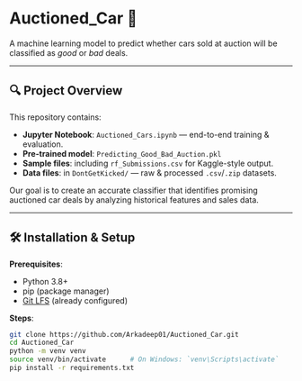 # Auctioned_Car 🚗

A machine learning model to predict whether cars sold at auction will be classified as *good* or *bad* deals.

---

## 🔍 Project Overview

This repository contains:

- **Jupyter Notebook**: `Auctioned_Cars.ipynb` — end-to-end training & evaluation.
- **Pre-trained model**: `Predicting_Good_Bad_Auction.pkl`
- **Sample files**: including `rf_Submissions.csv` for Kaggle-style output.
- **Data files**: in `DontGetKicked/` — raw & processed `.csv`/`.zip` datasets.

Our goal is to create an accurate classifier that identifies promising auctioned car deals by analyzing historical features and sales data.

---

## 🛠️ Installation & Setup

**Prerequisites**:
- Python 3.8+
- pip (package manager)
- [Git LFS](https://git-lfs.github.com/) (already configured)

**Steps**:
```bash
git clone https://github.com/Arkadeep01/Auctioned_Car.git
cd Auctioned_Car
python -m venv venv
source venv/bin/activate      # On Windows: `venv\Scripts\activate`
pip install -r requirements.txt
